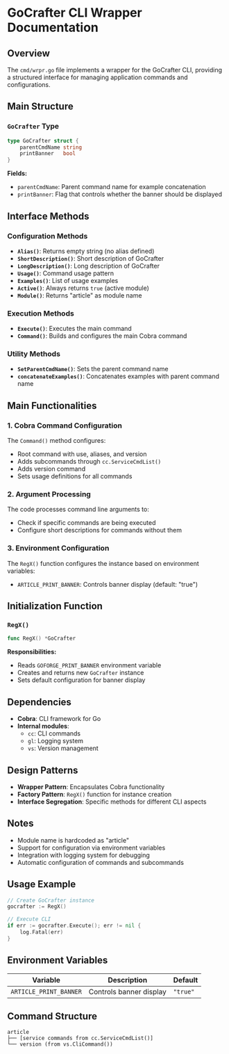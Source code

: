# GoCrafter CLI Wrapper Documentation

## Overview

The `cmd/wrpr.go` file implements a wrapper for the GoCrafter CLI, providing a structured interface for managing application commands and configurations.

## Main Structure

### `GoCrafter` Type

```go
type GoCrafter struct {
    parentCmdName string
    printBanner   bool
}
```

**Fields:**

- `parentCmdName`: Parent command name for example concatenation
- `printBanner`: Flag that controls whether the banner should be displayed

## Interface Methods

### Configuration Methods

- **`Alias()`**: Returns empty string (no alias defined)
- **`ShortDescription()`**: Short description of GoCrafter
- **`LongDescription()`**: Long description of GoCrafter  
- **`Usage()`**: Command usage pattern
- **`Examples()`**: List of usage examples
- **`Active()`**: Always returns `true` (active module)
- **`Module()`**: Returns "article" as module name

### Execution Methods

- **`Execute()`**: Executes the main command
- **`Command()`**: Builds and configures the main Cobra command

### Utility Methods

- **`SetParentCmdName()`**: Sets the parent command name
- **`concatenateExamples()`**: Concatenates examples with parent command name

## Main Functionalities

### 1. Cobra Command Configuration

The `Command()` method configures:

- Root command with use, aliases, and version
- Adds subcommands through `cc.ServiceCmdList()`
- Adds version command
- Sets usage definitions for all commands

### 2. Argument Processing

The code processes command line arguments to:

- Check if specific commands are being executed
- Configure short descriptions for commands without them

### 3. Environment Configuration

The `RegX()` function configures the instance based on environment variables:

- `ARTICLE_PRINT_BANNER`: Controls banner display (default: "true")

## Initialization Function

### `RegX()`

```go
func RegX() *GoCrafter
```

**Responsibilities:**

- Reads `GOFORGE_PRINT_BANNER` environment variable
- Creates and returns new `GoCrafter` instance
- Sets default configuration for banner display

## Dependencies

- **Cobra**: CLI framework for Go
- **Internal modules**:
  - `cc`: CLI commands
  - `gl`: Logging system
  - `vs`: Version management

## Design Patterns

- **Wrapper Pattern**: Encapsulates Cobra functionality
- **Factory Pattern**: `RegX()` function for instance creation
- **Interface Segregation**: Specific methods for different CLI aspects

## Notes

- Module name is hardcoded as "article"
- Support for configuration via environment variables
- Integration with logging system for debugging
- Automatic configuration of commands and subcommands

## Usage Example

```go
// Create GoCrafter instance
gocrafter := RegX()

// Execute CLI
if err := gocrafter.Execute(); err != nil {
    log.Fatal(err)
}
```

## Environment Variables

| Variable | Description | Default |
|----------|-------------|---------|
| `ARTICLE_PRINT_BANNER` | Controls banner display | `"true"` |

## Command Structure

```text
article
├── [service commands from cc.ServiceCmdList()]
└── version (from vs.CliCommand())
```
